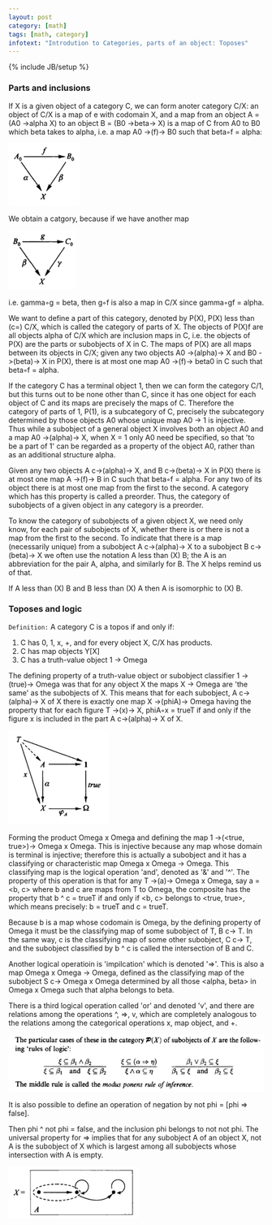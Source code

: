 ```yaml
---
layout: post
category: [math]
tags: [math, category]
infotext: "Introdution to Categories, parts of an object: Toposes"
---
```

{% include JB/setup %}

### Parts and inclusions

If X is a given object of a category C, we can form anoter category C/X: an object of 
C/X is a map of e with codomain X, and a map from an object A = (A0 ->alpha X) to an object 
B = (B0 ->beta-> X) is a map of C from A0 to B0 which beta takes to alpha, i.e. a map A0 ->(f)-> B0 
such that beta◦f = alpha:

![map a](/files/2015-07-07-notes-on-categories-s20/map-a.png)

We obtain a catgory, because if we have another map

![map b](/files/2015-07-07-notes-on-categories-s20/map-b.png)

i.e. gamma◦g = beta, then g◦f is also a map in C/X since gamma◦gf = alpha.

We want to define a part of this category, denoted by P(X), P(X) less than (c=) C/X, which is called the category 
of parts of X. The objects of P(X)f are all objects alpha of C/X which are inclusion maps in C, i.e. the objects of 
P(X) are the parts or subobjects of X in C. The maps of P(X) are all maps between its objects in C/X; given any two objects 
A0 ->(alpha)-> X and B0 ->(beta)-> X in P(X), there is at most one map A0 ->(f)-> beta0 in C such that 
beta◦f = alpha.

If the category C has a terminal object 1, then we can form the category C/1, but this turns out to be none other than 
C, since it has one object for each object of C and its maps are precisely the maps of C. Therefore the category of parts 
of 1, P(1), is a subcategory of C, precisely the subcategory determined by those objects A0 whose unique map A0 -> 1 is 
injective. Thus while a subobject of a general object X involves both an object A0 and a map A0 ->(alpha)-> X, when X = 1 
only A0 need be specified, so that 'to be a part of 1' can be regarded as a property of the object A0, rather than as 
an additional structure alpha.

Given any two objects A c->(alpha)-> X, and B c->(beta)-> X in P(X) there is at most one map A ->(f)-> B in C such that 
beta◦f = alpha. For any two of its object there is at most one map from the first to the second. A category which has this 
property is called a preorder. Thus, the category of subobjects of a given object in any category is a preorder.

To know the category of subobjects of a given object X, we need only know, for each pair of subobjects of X, whether there 
is or there is not a map from the first to the second. To indicate that there is a map (necessarily unique) from a subobject 
A c->(alpha)-> X to a subobject B c->(beta)-> X we often use the notation A less than (X) B; the A is an abbreviation for 
the pair A, alpha, and similarly for B. The X helps remind us of that.

If A less than (X) B and B less than (X) A then A is isomorphic to (X) B.

### Toposes and logic

`Definition:` A category C is a topos if and only if:

1.  C has 0, 1, x, +, and for every object X, C/X has products.
2.  C has map objects Y[X]
3.  C has a truth-value object 1 -> Omega

The defining property of a truth-value object or subobject classifier 1 ->(true)-> Omega was that for 
any object X the maps X -> Omega are 'the same' as the subobjects of X. This means that for each subobject, 
A c->(alpha)-> X of X there is exactly one map X ->(phiA)-> Omega having the property that for each figure 
T ->(x)-> X, phiA◦x = trueT if and only if the figure x is included in the part A c->(alpha)-> X of X.

![true t map](/files/2015-07-07-notes-on-categories-s20/truet.png)

Forming the product Omega x Omega and defining the map 1 ->(<true, true>)-> Omega x Omega. This is injective 
because any map whose domain is terminal is injective; therefore this is actually a subobject and it has a classifying 
or characteristic map Omega x Omega -> Omega. This classifying map is the logical operation 'and', denoted as '&' and '^'. 
The property of this operation is that for any T ->(a)-> Omega x Omega, say a = <b, c> where b and c are maps from T 
to Omega, the composite has the property that b ^ c = trueT if and only if <b, c> belongs to <true, true>, which 
means precisely: b = trueT and c = trueT.

Because b is a map whose codomain is Omega, by the defining property of Omega it must be the classifying map of some 
subobject of T, B c-> T. In the same way, c is the classifying map of some other subobject, C c-> T, and the 
subobject classified by b ^ c is called the intersection of B and C.

Another logical operatioin is 'impilcation' which is denoted '=>'. This is also a map 
Omega x Omega -> Omega, defined as the classifying map of the subobject S c-> Omega x Omega determined by all 
those <alpha, beta> in Omega x Omega such that alpha belongs to beta.

There is a third logical operation called 'or' and denoted 'v', and there are relations among the operations ^, =>, v, which 
are completely analogous to the relations among the categorical operations x, map object, and +.

![rules](/files/2015-07-07-notes-on-categories-s20/rules.png)

It is also possible to define an operation of negation by not phi = [phi => false].

Then phi ^ not phi = false, and the inclusion phi belongs to not not phi. The universal property for => implies that for 
any subobject A of an object X, not A is the subobject of X which is largest among all 
subobjects whose intersection with A is empty.

![example](/files/2015-07-07-notes-on-categories-s20/example.png)